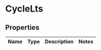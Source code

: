 

# CycleLts

## Properties

Name | Type | Description | Notes
------------ | ------------- | ------------- | -------------




